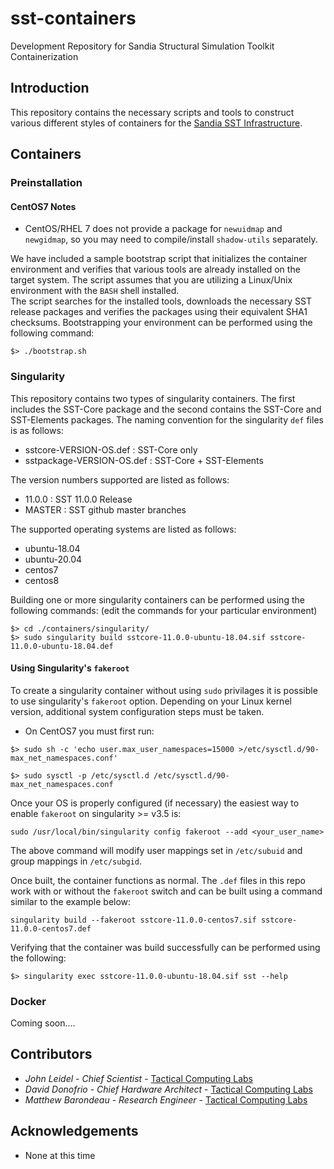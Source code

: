 # sst-containers
Development Repository for Sandia Structural Simulation Toolkit Containerization

## Introduction

This repository contains the necessary scripts and tools to construct various 
different styles of containers for the [Sandia SST Infrastructure](http://sst-simulator.org/).

## Containers

### Preinstallation

#### CentOS7 Notes

* CentOS/RHEL 7 does not provide a package for `newuidmap` and `newgidmap`, so you may need to
  compile/install `shadow-utils` separately.

We have included a sample bootstrap script that initializes the container environment 
and verifies that various tools are already installed on the target system.  The script
assumes that you are utilizing a Linux/Unix environment with the `BASH` shell installed.  
The script searches for the installed tools, downloads the necessary SST release packages 
and verifies the packages using their equivalent SHA1 checksums.  Bootstrapping your environment 
can be performed using the following command:

`$> ./bootstrap.sh`

### Singularity

This repository contains two types of singularity containers.  The first includes the SST-Core
package and the second contains the SST-Core and SST-Elements packages.  The naming 
convention for the singularity `def` files is as follows:

* sstcore-VERSION-OS.def : SST-Core only
* sstpackage-VERSION-OS.def : SST-Core + SST-Elements

The version numbers supported are listed as follows:
* 11.0.0 : SST 11.0.0 Release
* MASTER : SST github master branches

The supported operating systems are listed as follows:
* ubuntu-18.04
* ubuntu-20.04
* centos7
* centos8

Building one or more singularity containers can be performed using the following commands:
(edit the commands for your particular environment)
```
$> cd ./containers/singularity/
$> sudo singularity build sstcore-11.0.0-ubuntu-18.04.sif sstcore-11.0.0-ubuntu-18.04.def
```

#### Using Singularity's `fakeroot`
To create a singularity container without using `sudo` privilages it is possible to use
singularity's `fakeroot` option.  Depending on your Linux kernel version, additional
system configuration steps must be taken. 

* On CentOS7 you must first run:
```
$> sudo sh -c 'echo user.max_user_namespaces=15000 >/etc/sysctl.d/90-max_net_namespaces.conf'

$> sudo sysctl -p /etc/sysctl.d /etc/sysctl.d/90-max_net_namespaces.conf
```

Once your OS is properly configured (if necessary) the easiest way to enable `fakeroot`
on singularity >= v3.5 is:
```
sudo /usr/local/bin/singularity config fakeroot --add <your_user_name>
```
The above command will modify user mappings set in `/etc/subuid` and group mappings 
in `/etc/subgid`. 

Once built, the container functions as normal. The `.def` files in this repo work with 
or without the `fakeroot` switch and can be built using a command similar to the example below:
```
singularity build --fakeroot sstcore-11.0.0-centos7.sif sstcore-11.0.0-centos7.def
```

Verifying that the container was build successfully can be performed using the following:
```
$> singularity exec sstcore-11.0.0-ubuntu-18.04.sif sst --help
```

### Docker

Coming soon....

## Contributors

* *John Leidel* - *Chief Scientist* - [Tactical Computing Labs](http://www.tactcomplabs.com)
* *David Donofrio* - *Chief Hardware Architect* - [Tactical Computing Labs](http://www.tactcomplabs.com)
* *Matthew Barondeau* - *Research Engineer* - [Tactical Computing Labs](http://www.tactcomplabs.com)

## Acknowledgements
* None at this time
